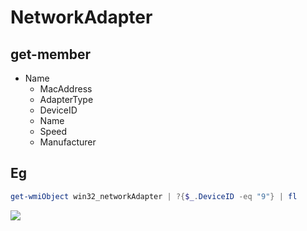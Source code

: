 # NetworkAdapter

## get-member
* Name
  * MacAddress
  * AdapterType
  * DeviceID
  * Name
  * Speed
  * Manufacturer

## Eg
````PowerShell
get-wmiObject win32_networkAdapter | ?{$_.DeviceID -eq "9"} | fl
````
[<img src="https://i.imgur.com/XeQO1KE.png">](https://i.imgur.com/XeQO1KE.png)
